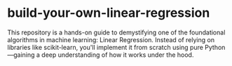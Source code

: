 # build-your-own-linear-regression
This repository is a hands-on guide to demystifying one of the foundational algorithms in machine learning: Linear Regression. Instead of relying on libraries like scikit-learn, you'll implement it from scratch using pure Python—gaining a deep understanding of how it works under the hood.

